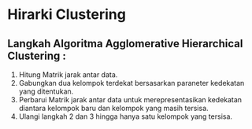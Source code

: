 # Hirarki Clustering

## Langkah Algoritma Agglomerative Hierarchical Clustering :

1. Hitung Matrik jarak antar data.
2. Gabungkan dua kelompok terdekat bersasarkan paraneter kedekatan yang ditentukan.
3. Perbarui Matrik jarak antar data untuk merepresentasikan kedekatan diantara kelompok baru dan kelompok yang masih tersisa.
4. Ulangi langkah 2 dan 3 hingga hanya satu kelompok yang tersisa.
